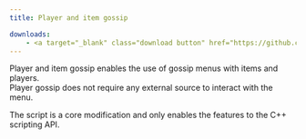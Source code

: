 ```yaml
---
title: Player and item gossip

downloads:
    - <a target="_blank" class="download button" href="https://github.com/Rochet2/TrinityCore/blob/playeritemgossip/src/server/scripts/Custom/Player and Item Gossip/">TrinityCore</a>
---
```


Player and item gossip enables the use of gossip menus with items and players.  
Player gossip does not require any external source to interact with the menu.  

The script is a core modification and only enables the features to the C++ scripting API.  
